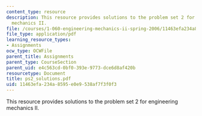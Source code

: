 ```yaml
---
content_type: resource
description: This resource provides solutions to the problem set 2 for engineering
  mechanics II.
file: /courses/1-060-engineering-mechanics-ii-spring-2006/11463efa234a8595e0e9538af7f3f0f3_ps2_solutions.pdf
file_type: application/pdf
learning_resource_types:
- Assignments
ocw_type: OCWFile
parent_title: Assignments
parent_type: CourseSection
parent_uid: e4c563cd-0bf0-393e-9773-dce6d8af420b
resourcetype: Document
title: ps2_solutions.pdf
uid: 11463efa-234a-8595-e0e9-538af7f3f0f3
---
```

This resource provides solutions to the problem set 2 for engineering mechanics II.